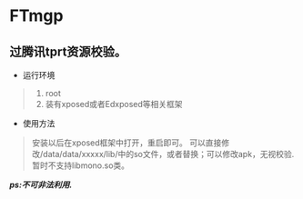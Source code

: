 # FTmgp
## 过腾讯tprt资源校验。
- 运行环境
> 1. root
> 2. 装有xposed或者Edxposed等相关框架
- 使用方法
> 安装以后在xposed框架中打开，重启即可。
> 可以直接修改/data/data/xxxxx/lib/中的so文件，或者替换；可以修改apk，无视校验.暂时不支持libmono.so类。

***ps:不可非法利用.***

